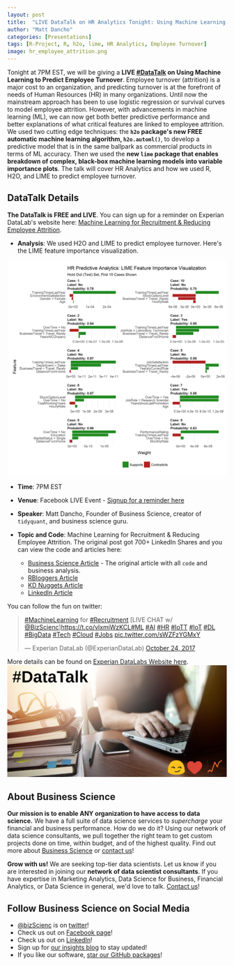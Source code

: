 ```yaml
---
layout: post
title:  "LIVE DataTalk on HR Analytics Tonight: Using Machine Learning to Predict Employee Turnover"
author: "Matt Dancho"
categories: [Presentations]
tags: [R-Project, R, h2o, lime, HR Analytics, Employee Turnover]
image: hr_employee_attrition.png
---
```





Tonight at 7PM EST, we will be giving a __LIVE [#DataTalk](http://www.experian.com/blogs/news/datatalk/machine-learning-recruitment/) on Using Machine Learning to Predict Employee Turnover__. Employee turnover (attrition) is a major cost to an organization, and predicting turnover is at the forefront of needs of Human Resources (HR) in many organizations. Until now the mainstream approach has been to use logistic regression or survival curves to model employee attrition. However, with advancements in machine learning (ML), we can now get both better predictive performance and better explanations of what critical features are linked to employee attrition. We used two cutting edge techniques: the __`h2o` package's new FREE automatic machine learning algorithm, `h2o.automl()`__, to develop a predictive model that is in the same ballpark as commercial products in terms of ML accuracy. Then we used the __new `lime` package that enables breakdown of complex, black-box machine learning models into variable importance plots__. The talk will cover HR Analytics and how we used R, H2O, and LIME to predict employee turnover.

## DataTalk Details

__The DataTalk is FREE and LIVE__. You can sign up for a reminder on Experian DataLab's website here: [Machine Learning for Recruitment & Reducing Employee Attrition](http://www.experian.com/blogs/news/datatalk/machine-learning-recruitment/).

- __Analysis__: We used H2O and LIME to predict employee turnover. Here's the LIME feature importance visualization.

![HR LIME Feature Importance Visualization](/assets/hr_employee_attrition.png)

- __Time__: 7PM EST

- __Venue__: Facebook LIVE Event - [Signup for a reminder here](http://www.experian.com/blogs/news/datatalk/machine-learning-recruitment/)

- __Speaker__: Matt Dancho, Founder of Business Science, creator of `tidyquant`, and business science guru.

- __Topic and Code__: Machine Learning for Recruitment & Reducing Employee Attrition. The original post got 700+ LinkedIn Shares and you can view the code and articles here:

    - [Business Science Article](http://www.business-science.io/business/2017/09/18/hr_employee_attrition.html) - The original article with all `code` and business analysis.
    - [RBloggers Article](https://www.r-bloggers.com/hr-analytics-using-machine-learning-to-predict-employee-turnover/)
    - [KD Nuggets Article](https://www.kdnuggets.com/2017/10/machine-learning-predict-employee-attrition.html?lipi=urn%3Ali%3Apage%3Ad_flagship3_pulse_read%3BsuayR93jTwGFqGhD9rJ%2F1g%3D%3D)
    - [LinkedIn Article](https://www.linkedin.com/pulse/machine-learning-applications-human-resources-matt/)
 
You can follow the fun on twitter:

<blockquote class="twitter-tweet tw-align-center" data-lang="en"><p lang="en" dir="ltr"><a href="https://twitter.com/hashtag/MachineLearning?src=hash&amp;ref_src=twsrc%5Etfw">#MachineLearning</a> for <a href="https://twitter.com/hashtag/Recruitment?src=hash&amp;ref_src=twsrc%5Etfw">#Recruitment</a> [LIVE CHAT w/ <a href="https://twitter.com/bizScienc?ref_src=twsrc%5Etfw">@BizScienc</a>]<a href="https://t.co/vlxmjWzKCL">https://t.co/vlxmjWzKCL</a><a href="https://twitter.com/hashtag/ML?src=hash&amp;ref_src=twsrc%5Etfw">#ML</a> <a href="https://twitter.com/hashtag/AI?src=hash&amp;ref_src=twsrc%5Etfw">#AI</a> <a href="https://twitter.com/hashtag/HR?src=hash&amp;ref_src=twsrc%5Etfw">#HR</a> <a href="https://twitter.com/hashtag/IoTT?src=hash&amp;ref_src=twsrc%5Etfw">#IoTT</a> <a href="https://twitter.com/hashtag/IoT?src=hash&amp;ref_src=twsrc%5Etfw">#IoT</a> <a href="https://twitter.com/hashtag/DL?src=hash&amp;ref_src=twsrc%5Etfw">#DL</a> <a href="https://twitter.com/hashtag/BigData?src=hash&amp;ref_src=twsrc%5Etfw">#BigData</a> <a href="https://twitter.com/hashtag/Tech?src=hash&amp;ref_src=twsrc%5Etfw">#Tech</a> <a href="https://twitter.com/hashtag/Cloud?src=hash&amp;ref_src=twsrc%5Etfw">#Cloud</a> <a href="https://twitter.com/hashtag/Jobs?src=hash&amp;ref_src=twsrc%5Etfw">#Jobs</a> <a href="https://t.co/sWZFzYGMxY">pic.twitter.com/sWZFzYGMxY</a></p>&mdash; Experian DataLab (@ExperianDataLab) <a href="https://twitter.com/ExperianDataLab/status/922967938789003265?ref_src=twsrc%5Etfw">October 24, 2017</a></blockquote>
<script async src="https://platform.twitter.com/widgets.js" charset="utf-8"></script>


More details can be found on [Experian DataLabs Website here](http://www.experian.com/blogs/news/datatalk/machine-learning-recruitment/). 
![DataTalk](/assets/data_talk_hr.PNG)


## About Business Science <a class="anchor" id="contact"></a>

__Our mission is to enable ANY organization to have access to data science.__ We have a full suite of data science services to _supercharge_ your financial and business performance. How do we do it? Using our network of data science consultants, we pull together the right team to get custom projects done on time, within budget, and of the highest quality. Find out more about [Business Science](http://www.business-science.io) or [contact us](http://www.business-science.io/contact.html)!

__Grow with us!__ We are seeking top-tier data scientists. Let us know if you are interested in joining our __network of data scientist consultants__. If you have expertise in Marketing Analytics, Data Science for Business, Financial Analytics, or Data Science in general, we'd love to talk. [Contact us](http://www.business-science.io/contact.html)!

## Follow Business Science on Social Media <a class="anchor" id="social"></a>

* [@bizScienc](https://twitter.com/bizScienc) is on [twitter](https://twitter.com/bizScienc)!
* Check us out on [Facebook page](https://www.facebook.com/Business-Science-LLC-754699134699054/)!
* Check us out on [LinkedIn](https://www.linkedin.com/company/business.science)!
* Sign up for [our insights blog](http://www.business-science.io/) to stay updated!
* If you like our software, [star our GitHub packages](https://github.com/business-science)!

